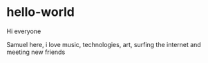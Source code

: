 # hello-world

Hi everyone

Samuel here, i love music, technologies, art, surfing the internet and meeting new friends
